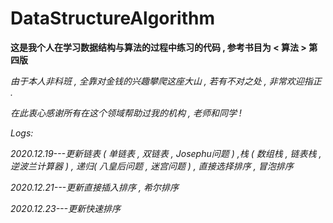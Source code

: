 # DataStructureAlgorithm
**这是我个人在学习数据结构与算法的过程中练习的代码 , 参考书目为 < 算法 > 第四版**  

*由于本人非科班 , 全靠对金钱的兴趣攀爬这座大山 , 若有不对之处 , 非常欢迎指正 .*
  
*在此衷心感谢所有在这个领域帮助过我的机构 , 老师和同学 !*  



*Logs:*  

*2020.12.19---更新链表 ( 单链表 , 双链表 , Josephu问题 ) ,栈 ( 数组栈 , 链表栈 , 逆波兰计算器 ) , 递归( 八皇后问题 , 迷宫问题 ) , 直接选择排序 , 冒泡排序*  

*2020.12.21---更新直接插入排序 , 希尔排序*  

*2020.12.23---更新快速排序*  

